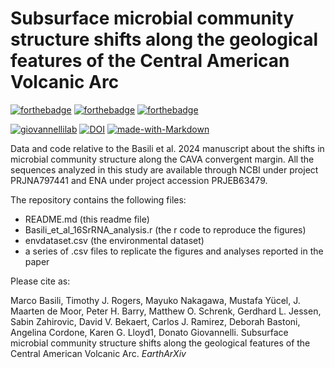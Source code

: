 # Subsurface microbial community structure shifts along the geological features of the Central American Volcanic Arc

[![forthebadge](https://forthebadge.com/images/badges/cc-by-nd.svg)](https://forthebadge.com)
[![forthebadge](https://forthebadge.com/images/badges/powered-by-coffee.svg)](https://forthebadge.com)
[![forthebadge](https://forthebadge.com/images/badges/built-with-science.svg)](https://forthebadge.com)

[![giovannellilab](https://img.shields.io/badge/BY-Giovannelli_Lab-blue)](http:s//www.donatogiovannelli.com)
[![DOI](https://zenodo.org/badge/749468874.svg)](https://zenodo.org/doi/10.5281/zenodo.10578391)
[![made-with-Markdown](https://img.shields.io/badge/Coded%20in-R-red.svg)](https://www.r-project.org/)


Data and code relative to the Basili et al. 2024 manuscript about the shifts in microbial community structure along the CAVA convergent margin. All the sequences analyzed in this study are available through NCBI under project PRJNA797441 and ENA under project accession PRJEB63479.

The repository contains the following files:

- README.md (this readme file)
- Basili_et_al_16SrRNA_analysis.r (the r code to reproduce the figures)
- envdataset.csv (the environmental dataset)
- a series of .csv files to replicate the figures and analyses reported in the paper

Please cite as:

Marco Basili, Timothy J. Rogers, Mayuko Nakagawa, Mustafa Yücel, J. Maarten de Moor, Peter H. Barry, Matthew O. Schrenk, Gerdhard L. Jessen, Sabin Zahirovic, David V. Bekaert, Carlos J. Ramirez, Deborah Bastoni, Angelina Cordone, Karen G. Lloyd1, Donato Giovannelli. Subsurface microbial community structure shifts along the geological features of the Central American Volcanic Arc. _EarthArXiv_
